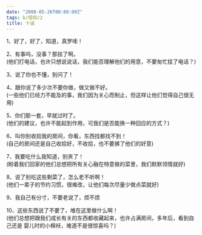 ```yaml
---
date: "2008-05-26T00:00:00Z"
tags: b/信仰/2
title: 十诫
---
```


1、好了，好了，知道，真罗嗦！  

2、有事吗，没事？那挂了啊。  
(他们打电话，也许只想说说话，我们能否理解他们的用意，不要匆忙挂了电话？)

3、说了你也不懂，别问了！  

4、跟你说了多少次不要你做，做又做不好。  
(一些他们已经力不能及的事，我们因为关心而制止，但这样让他们觉得自己很无用)

5、你们那一套，早就过时了。  
(他们的建议，也许不能起到作用，可我们是否能换一种回应的方式？)

6、叫你别收拾我的房间，你看，东西找都找不到！  
(自己的房间还是自己收拾好，不收拾，也不要拂了他们的好意)

7、我要吃什么我知道，别夹了！  
(盼着我们回家的他们总想把所有关心融在特意做的菜里，我们默默领情就好)

8、说了别吃这些剩菜了，怎么老不听啊！  
(他们一辈子的节约习惯，很难改，让他们每次尽量少做点菜就好)

9、我自己有分寸，不要老说了，烦不烦  

10、这些东西说了不要了，堆在这里做什么啊！  
(他们总想把跟我们成长有关的东西都收藏起来，也许占满房间，多年后，看到自己还是
婴儿时的小棉袄，难道不是很惊喜吗？)
